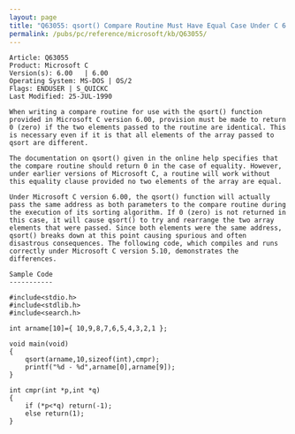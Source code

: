 ```yaml
---
layout: page
title: "Q63055: qsort() Compare Routine Must Have Equal Case Under C 6.00"
permalink: /pubs/pc/reference/microsoft/kb/Q63055/
---
```


	Article: Q63055
	Product: Microsoft C
	Version(s): 6.00   | 6.00
	Operating System: MS-DOS | OS/2
	Flags: ENDUSER | S_QUICKC
	Last Modified: 25-JUL-1990
	
	When writing a compare routine for use with the qsort() function
	provided in Microsoft C version 6.00, provision must be made to return
	0 (zero) if the two elements passed to the routine are identical. This
	is necessary even if it is that all elements of the array passed to
	qsort are different.
	
	The documentation on qsort() given in the online help specifies that
	the compare routine should return 0 in the case of equality. However,
	under earlier versions of Microsoft C, a routine will work without
	this equality clause provided no two elements of the array are equal.
	
	Under Microsoft C version 6.00, the qsort() function will actually
	pass the same address as both parameters to the compare routine during
	the execution of its sorting algorithm. If 0 (zero) is not returned in
	this case, it will cause qsort() to try and rearrange the two array
	elements that were passed. Since both elements were the same address,
	qsort() breaks down at this point causing spurious and often
	disastrous consequences. The following code, which compiles and runs
	correctly under Microsoft C version 5.10, demonstrates the
	differences.
	
	Sample Code
	-----------
	
	#include<stdio.h>
	#include<stdlib.h>
	#include<search.h>
	
	int arname[10]={ 10,9,8,7,6,5,4,3,2,1 };
	
	void main(void)
	{
	    qsort(arname,10,sizeof(int),cmpr);
	    printf("%d - %d",arname[0],arname[9]);
	}
	
	int cmpr(int *p,int *q)
	{
	    if (*p<*q) return(-1);
	    else return(1);
	}
